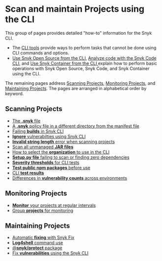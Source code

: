 # Scan and maintain Projects using the CLI

This group of pages provides detailed "how-to" information for the Snyk CLI.

* The [CLI tools](cli-tools/) provide ways to perform tasks that cannot be done using CLI commands and options.
* [Use Snyk Open Source from the CLI](snyk-cli-for-open-source/), [Analyze code with the Snyk Code CLI](snyk-cli-for-snyk-code/), and [Use Snyk Container from the CLI ](snyk-cli-for-snyk-container/)explain how to perform basic operations with Snyk Open Source, Snyk Code, and Snyk Container using the CLI.

The remaining pages address [Scanning Projects](./#scanning-projects), [Monitoring Projects](./#monitoring-projects), and [Maintaining Projects](./#maintaining-projects). The pages are arranged in alphabetical order by keyword.

## Scanning Projects

* [The **.snyk** file](../../manage-risk/policies/the-.snyk-file.md)
* [A **.snyk** policy file in a different directory from the manifest file](a-.snyk-policy-file-in-a-different-directory-from-the-manifest-file.md)
* [Failing **builds** in Snyk CLI](failing-of-builds-in-snyk-cli.md)
* [**Ignore** vulnerabilties using Snyk CLI](ignore-vulnerabilities-using-the-snyk-cli.md)
* [**Invalid string length** error when scanning projects](invalid-string-length-error-when-scanning-projects.md)
* [Scan all unmanaged **JAR files**](scan-all-unmanaged-jar-files.md)
* [How to select the **organization** to use in the CLI](how-to-select-the-organization-to-use-in-the-cli.md)
* [**Setup.py file** failing to scan or finding zero dependencies](setup.py-file-failing-to-scan-or-finding-zero-dependencies.md)
* [**Severity thresholds** for CLI tests](set-severity-thresholds-for-cli-tests.md)
* [**Test public npm packages** before use](test-public-npm-packages-before-use.md)
* [CLI **test results**](cli-test-results.md)
* [Differences in **vulnerability counts** across environments](../../scan-with-snyk/snyk-open-source/manage-vulnerabilities/differences-in-open-source-vulnerability-counts-across-environments.md)

## Monitoring Projects

* [**Monitor** your projects at regular intervals](monitor-your-projects-at-regular-intervals.md)
* [Group **projects** for monitoring](group-projects-by-branch-or-version-for-monitoring.md)

## Maintaining Projects

* [Automatic **fixing** with Snyk Fix](automatic-fixing-with-snyk-fix.md)
* [**Log4shell** command use](log4shell-command-use.md)
* [@**snyk/protect** package](snyk-protect-package.md)
* [Fix **vulnerabilities** using the Snyk CLI](fix-vulnerabilities-using-the-snyk-cli.md)
